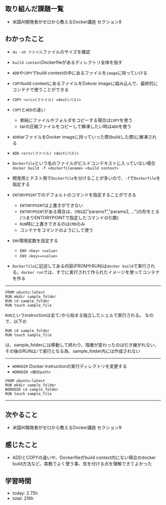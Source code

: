  ##  取り組んだ課題一覧

- 米国AI開発者がゼロから教えるDocker講座 セクション8

 ##  わかったこと

- `du -sh ファイル`ファイルのサイズを確認
- `build context`Dockerfileがあるディレクトリ全体を指す
- `ADD`や`COPY`でbuild contextの中にあるファイルを`image`に持っていける
- `COPY`build contextにあるファイルをDokcer imageに組み込んで、最終的にコンテナで使うことができる
- `COPY <src>(ファイル) <dest(パス)>`
- `COPY`と`ADD`の違い
    - 単純にファイルやフォルダをコピーする場合は`COPY`を使う
    - tarの圧縮ファイルをコピーして解凍したい時は`ADD`を使う
- `ADD`tarファイルをDocker imageに持っていった際(buildした際)に解凍される
- `ADD <src>(ファイル) <dest(パス)>`
- `Dockerfile`という名のファイルがビルドコンテキストに入っていない場合
`docker build -f <dockerfilename> <build context>`

- 開発用とテスト用で`Dockerfile`を分けることが多いので、`-f`で`Dockerfile`を指定する

- `ENTORYPOINT`でのデフォルトのコマンドを指定することができる
    - `ENTORYPOINT`は上書きができない
    - `ENTORYPOINT`がある場合は、`CMD`は["params1","params2, ..."]の形をとる(つまりENTORYPOINTで指定したコマンドの引数)
    - `RUN`時に上書きできるのは`CMD`のみ
    - コンテナをコマンドのようにして使う

- `ENV`環境変数を設定する
    - `ENV <key> <value>`
    - `ENV <key>=<value>`

- `Dockerfile`に記述してある内容(FROMやRUN)は`docker build`で実行される。`docker run`では、すでに実行されて作られたイメージを使ってコンテナを作る

<hr>

```
FROM ubuntu:latest
RUN mkdir sample_folder
RUN cd sample_folder
RUN touch sample_file
``` 
`RUN`というinstructionは全て`/`から始まる独立したシェルで実行される。
なので、以下の
```
RUN cd sample_folder
RUN touch sample_file
```
は、sample_folderには移動して終わり、階層が変わったのは引き継がれない、その後のRUNは`/`で実行となる為、sample_folder内には作成されない
<hr>

- `WORKDIR` Docker instructionの実行ディレクトリを変更する
- `WORKDIR <絶対path>`

```
FROM ubuntu:latest
RUN mkdir sample_folder
WORKDIR cd sample_folder
RUN touch sample_file
``` 
<hr>

 ##  次やること
- 米国AI開発者がゼロから教えるDocker講座 セクション9

 ##  感じたこと

- ADDとCOPYの違いや、Dockerfileがbuild context内にない場合のdocker build方法など、実務でよく使う事、気を付ける点を理解できてよかった

 ##  学習時間
- today: 2.75h
- total: 216h
